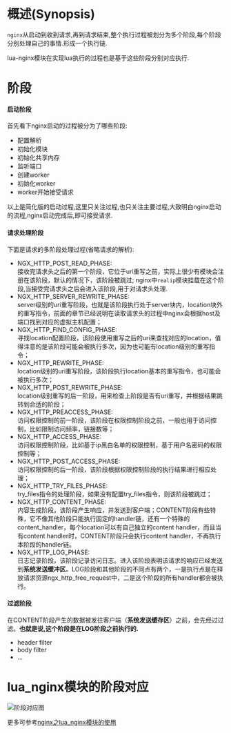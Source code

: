 # 概述(Synopsis)
`nginx`从启动到收到请求,再到请求结束,整个执行过程被划分为多个阶段,每个阶段分别处理自己的事情.形成一个执行链.

lua-nginx模块在实现lua执行的过程也是基于这些阶段分别对应执行.

# 阶段
#### 启动阶段
首先看下nginx启动的过程被分为了哪些阶段:
* 配置解析
* 初始化模块
* 初始化共享内存
* 监听端口
* 创建worker
* 初始化worker
* worker开始接受请求

以上是简化版的启动过程,这里只关注过程,也只关注主要过程,大致明白nginx启动的流程,nginx启动完成后,即可接受请求.
#### 请求处理阶段
下面是请求的多阶段处理过程(省略请求的解析):
* NGX_HTTP_POST_READ_PHASE:  
接收完请求头之后的第一个阶段，它位于uri重写之前，实际上很少有模块会注册在该阶段，默认的情况下，该阶段被跳过;
nginx中`realip`模块挂载在这个阶段,当接受完请求头之后会进入该阶段,用于对请求头处理.
* NGX_HTTP_SERVER_REWRITE_PHASE:  
	server级别的uri重写阶段，也就是该阶段执行处于server块内，location块外的重写指令，前面的章节已经说明在读取请求头的过程中nginx会根据host及端口找到对应的虚拟主机配置；
* NGX_HTTP_FIND_CONFIG_PHASE:  
	寻找location配置阶段，该阶段使用重写之后的uri来查找对应的location，值得注意的是该阶段可能会被执行多次，因为也可能有location级别的重写指令；
* NGX_HTTP_REWRITE_PHASE:  
location级别的uri重写阶段，该阶段执行location基本的重写指令，也可能会被执行多次；
* NGX_HTTP_POST_REWRITE_PHASE:  
location级别重写的后一阶段，用来检查上阶段是否有uri重写，并根据结果跳转到合适的阶段；
* NGX_HTTP_PREACCESS_PHASE:  
访问权限控制的前一阶段，该阶段在权限控制阶段之前，一般也用于访问控制，比如限制访问频率，链接数等；
* NGX_HTTP_ACCESS_PHASE:  
访问权限控制阶段，比如基于ip黑白名单的权限控制，基于用户名密码的权限控制等；
* NGX_HTTP_POST_ACCESS_PHASE:  
访问权限控制的后一阶段，该阶段根据权限控制阶段的执行结果进行相应处理；
* NGX_HTTP_TRY_FILES_PHASE:  
try_files指令的处理阶段，如果没有配置try_files指令，则该阶段被跳过；
* NGX_HTTP_CONTENT_PHASE:  
内容生成阶段，该阶段产生响应，并发送到客户端；CONTENT阶段有些特殊，它不像其他阶段只能执行固定的handler链，还有一个特殊的content_handler，每个location可以有自己独立的content handler，而且当有content handler时，CONTENT阶段只会执行content handler，不再执行本阶段的handler链。
* NGX_HTTP_LOG_PHASE:  
日志记录阶段，该阶段记录访问日志。进入该阶段表明该请求的响应已经发送到**系统发送缓冲区**。LOG阶段和其他阶段的不同点有两个，一是执行点是在释放请求资源ngx_http_free_request中，二是这个阶段的所有handler都会被执行。
#### 过滤阶段
在CONTENT阶段产生的数据被发往客户端（**系统发送缓存区**）之前，会先经过过滤。**也就是说,这个阶段是在LOG阶段之前执行的.**
* header filter
* body filter
* ...

# lua_nginx模块的阶段对应
![阶段对应图](../img/nginx/nginx_lua/lua_nginx_命令执行阶段.png)

更多可参考[nginx之lua_nginx模块的使用](../nginx笔记/nginx使用/nginx之lua_nginx模块的使用.md)